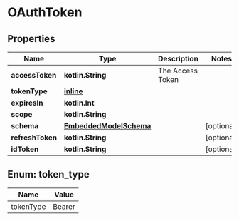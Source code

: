 
# OAuthToken

## Properties
Name | Type | Description | Notes
------------ | ------------- | ------------- | -------------
**accessToken** | **kotlin.String** | The Access Token | 
**tokenType** | [**inline**](#TokenType) |  | 
**expiresIn** | **kotlin.Int** |  | 
**scope** | **kotlin.String** |  | 
**schema** | [**EmbeddedModelSchema**](EmbeddedModelSchema.md) |  |  [optional]
**refreshToken** | **kotlin.String** |  |  [optional]
**idToken** | **kotlin.String** |  |  [optional]


<a id="TokenType"></a>
## Enum: token_type
Name | Value
---- | -----
tokenType | Bearer



